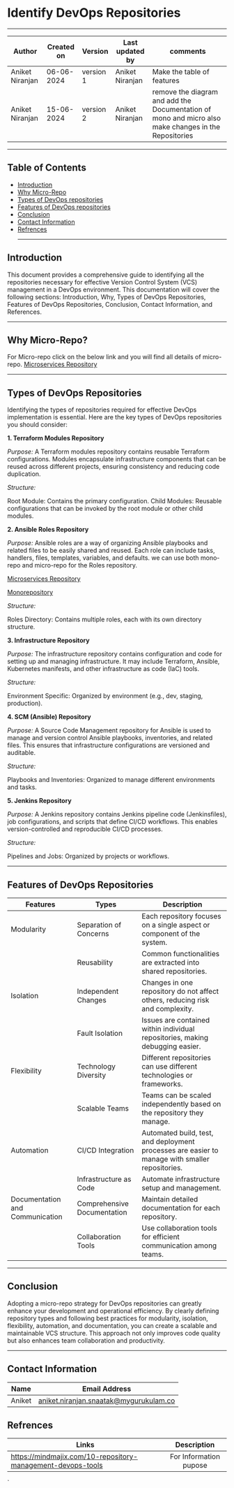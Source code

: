 # Identify DevOps Repositories
***
| Author | Created on | Version  | Last updated by | comments |
|--------|------------|----------|-----------------|----------------|
| Aniket Niranjan   | 06-06-2024   | version 1| Aniket Niranjan         |   Make the table of features    |
| Aniket Niranjan  |  15-06-2024  |version 2|Aniket Niranjan|  remove the diagram and add the Documentation of mono and micro also make changes in the Repositories|

***
## Table of Contents

- [Introduction](#introduction)
- [Why Micro-Repo](#why-micro-repo)
- [Types of DevOps repositories](#types-of-devops-repositories)
- [Features of DevOps repositories](#features-of-devops-repositories)
- [Conclusion](#conclusion) 
- [Contact Information](#contact-information)
- [Refrences](#refrences)
  ***
## Introduction
This document provides a comprehensive guide to identifying all the repositories necessary for effective Version Control System (VCS) management in a DevOps environment. This documentation will cover the following sections: Introduction, Why, Types of DevOps Repositories, Features of DevOps Repositories, Conclusion, Contact Information, and References.


***


## Why Micro-Repo?
For Micro-repo click on the below link and you will find all details of micro-repo.
[Microservices Repository](https://github.com/mygurkulam-p9/documentation/tree/main/VCS/Micro_repo_feature)

***

## Types of DevOps Repositories
Identifying the types of repositories required for effective DevOps implementation is essential. Here are the key types of DevOps repositories you should consider:

**1. Terraform Modules Repository**

*Purpose:*
A Terraform modules repository contains reusable Terraform configurations. Modules encapsulate infrastructure components that can be reused across different projects, ensuring consistency and reducing code duplication.

*Structure:*

Root Module: Contains the primary configuration.
Child Modules: Reusable configurations that can be invoked by the root module or other child modules.


**2. Ansible Roles Repository**

*Purpose:*
Ansible roles are a way of organizing Ansible playbooks and related files to be easily shared and reused. Each role can include tasks, handlers, files, templates, variables, and defaults.
we can use both mono-repo and micro-repo for the Roles repository. 

[Microservices Repository](https://github.com/mygurkulam-p9/documentation/tree/main/VCS/Micro_repo_feature)

[Monorepository](https://github.com/mygurkulam-p9/documentation/tree/main/VCS/MonoRepoFeatures)

*Structure:*

Roles Directory: Contains multiple roles, each with its own directory structure.


**3. Infrastructure Repository**

*Purpose:*
The infrastructure repository contains configuration and code for setting up and managing infrastructure. It may include Terraform, Ansible, Kubernetes manifests, and other infrastructure as code (IaC) tools.

*Structure:*

Environment Specific: Organized by environment (e.g., dev, staging, production).


**4. SCM (Ansible) Repository**

*Purpose:*
A Source Code Management repository for Ansible is used to manage and version control Ansible playbooks, inventories, and related files. This ensures that infrastructure configurations are versioned and auditable.

*Structure:*

Playbooks and Inventories: Organized to manage different environments and tasks.


**5. Jenkins Repository**

*Purpose:*
A Jenkins repository contains Jenkins pipeline code (Jenkinsfiles), job configurations, and scripts that define CI/CD workflows. This enables version-controlled and reproducible CI/CD processes.

*Structure:*

Pipelines and Jobs: Organized by projects or workflows.

***

## Features of DevOps Repositories

| Features                    | Types           |Description   |                                                                                                       
|-------------------------------|--------------------------------------------------------------------------------------------------|--------------------|
|    Modularity    | Separation of Concerns |Each repository focuses on a single aspect or component of the system. |
|   | Reusability | Common functionalities are extracted into shared repositories. |
|Isolation|Independent Changes|Changes in one repository do not affect others, reducing risk and complexity.|
||Fault Isolation|Issues are contained within individual repositories, making debugging easier.|
| Flexibility|Technology Diversity|Different repositories can use different technologies or frameworks.|
||Scalable Teams|Teams can be scaled independently based on the repository they manage.|
|Automation|CI/CD Integration|Automated build, test, and deployment processes are easier to manage with smaller repositories.|
||Infrastructure as Code|Automate infrastructure setup and management.|
|Documentation and Communication|Comprehensive Documentation|Maintain detailed documentation for each repository.|
||Collaboration Tools|Use collaboration tools for efficient communication among teams.|

***
## Conclusion
Adopting a micro-repo strategy for DevOps repositories can greatly enhance your development and operational efficiency. By clearly defining repository types and following best practices for modularity, isolation, flexibility, automation, and documentation, you can create a scalable and maintainable VCS structure. This approach not only improves code quality but also enhances team collaboration and productivity.
***



## Contact Information

| Name          | Email Address                          | 
| ------------- |:--------------------------------------:|
| Aniket     | aniket.niranjan.snaatak@mygurukulam.co |

## Refrences 

| Links          | Description                          | 
| ------------- |:--------------------------------------:|
|  https://mindmajix.com/10-repository-management-devops-tools | For Information pupose|







`
